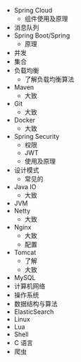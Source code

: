 - Spring Cloud
  - 组件使用及原理
- 消息队列
- Spring Boot/Spring
  - 原理
- 并发
- 集合
- 负载均衡
  - 了解负载均衡算法
- Maven
  - 大致
- Git
  - 大致
- Docker
  - 大致
- Spring Security
  - 权限
  - JWT
  - 使用及原理
- 设计模式
  - 常见的
- Java IO
  - 大致
- JVM
- Netty
  - 大致
- Nginx
  - 大致
  - 配置
- Tomcat
  - 了解
  - 大致
- MySQL
- 计算机网络
- 操作系统
- 数据结构与算法
- ElasticSearch
- Linux
- Lua
- Shell
- C 语言
- 爬虫
